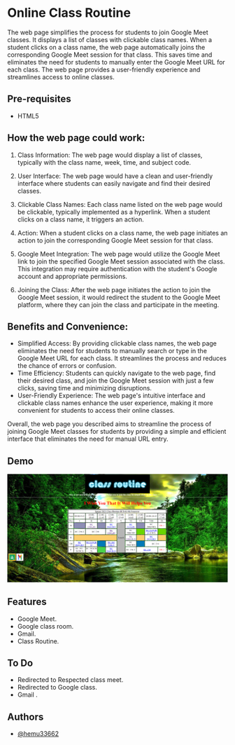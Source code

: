 Online Class Routine 
===================================
The web page simplifies the process for students to join Google Meet classes. It displays a list of classes with clickable class names. When a student clicks on a class name, the web page automatically joins the corresponding Google Meet session for that class. This saves time and eliminates the need for students to manually enter the Google Meet URL for each class. The web page provides a user-friendly experience and streamlines access to online classes.


Pre-requisites
--------------

- HTML5
## How the web page could work:

1. Class Information: The web page would display a list of classes, typically with the class name, week, time, and subject code.

2. User Interface: The web page would have a clean and user-friendly interface where students can easily navigate and find their desired classes.

3. Clickable Class Names: Each class name listed on the web page would be clickable, typically implemented as a hyperlink. When a student clicks on a class name, it triggers an action.

4. Action: When a student clicks on a class name, the web page initiates an action to join the corresponding Google Meet session for that class.

5. Google Meet Integration: The web page would utilize the Google Meet link to join the specified Google Meet session associated with the class. This integration may require authentication with the student's Google account and appropriate permissions.

6. Joining the Class: After the web page initiates the action to join the Google Meet session, it would redirect the student to the Google Meet platform, where they can join the class and participate in the meeting.

## Benefits and Convenience:
- Simplified Access: By providing clickable class names, the web page eliminates the need for students to manually search or type in the Google Meet URL for each class. It streamlines the process and reduces the chance of errors or confusion.
- Time Efficiency: Students can quickly navigate to the web page, find their desired class, and join the Google Meet session with just a few clicks, saving time and minimizing disruptions.
- User-Friendly Experience: The web page's intuitive interface and clickable class names enhance the user experience, making it more convenient for students to access their online classes.

Overall, the web page you described aims to streamline the process of joining Google Meet classes for students by providing a simple and efficient interface that eliminates the need for manual URL entry.
## Demo

![How it Looks](CLass_demo.png)



## Features

- Google Meet.
- Google class room.
- Gmail.
- Class Routine.



## To Do

- Redirected to Respected class meet.
- Redirected to Google class.
- Gmail .

## Authors

- [@hemu33662](https://github.com/hemu33662)
